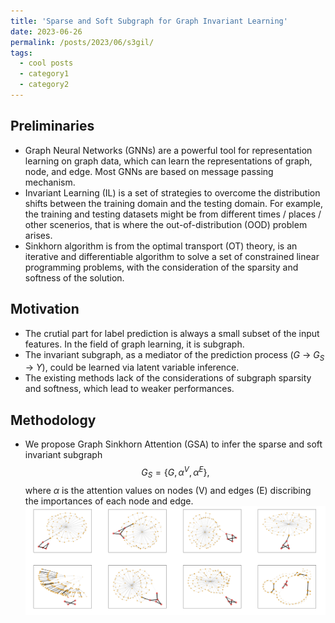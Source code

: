 ```yaml
---
title: 'Sparse and Soft Subgraph for Graph Invariant Learning'
date: 2023-06-26
permalink: /posts/2023/06/s3gil/
tags:
  - cool posts
  - category1
  - category2
---
```


<!-- ## Sparse and Soft Subgraph for Graph Invariant Learning -->

## Preliminaries

- Graph Neural Networks (GNNs) are a powerful tool for representation learning on graph data, which can learn the representations of graph, node, and edge. Most GNNs are based on message passing mechanism.
- Invariant Learning (IL) is a set of strategies to overcome the distribution shifts between the training domain and the testing domain. For example, the training and testing datasets might be from different times / places / other scenerios, that is where the out-of-distribution (OOD) problem arises.
- Sinkhorn algorithm is from the optimal transport (OT) theory, is an iterative and differentiable algorithm to solve a set of constrained linear programming problems, with the consideration of the sparsity and softness of the solution.

## Motivation

- The crutial part for label prediction is always a small subset of the input features. In the field of graph learning, it is subgraph.
- The invariant subgraph, as a mediator of the prediction process ($G$ -> $G_S$ -> $Y$), could be learned via latent variable inference.
- The existing methods lack of the considerations of subgraph sparsity and softness, which lead to weaker performances.

## Methodology

- We propose Graph Sinkhorn Attention (GSA) to infer the sparse and soft invariant subgraph $$G_S = \{G, \alpha^V, \alpha^E\},$$ where $\alpha$ is the attention values on nodes (V) and edges (E) discribing the importances of each node and edge.![demo](subgraph.png)